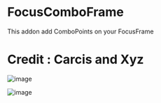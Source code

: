 # FocusComboFrame
This addon add ComboPoints on your FocusFrame

# Credit : Carcis and Xyz

![image](https://user-images.githubusercontent.com/85767653/152073826-aecce69a-8a37-44dc-9c93-68ddb855f5ff.png)

![image](https://user-images.githubusercontent.com/85767653/152074239-2d835dca-ca89-49cc-a6d6-4681997da622.png)
